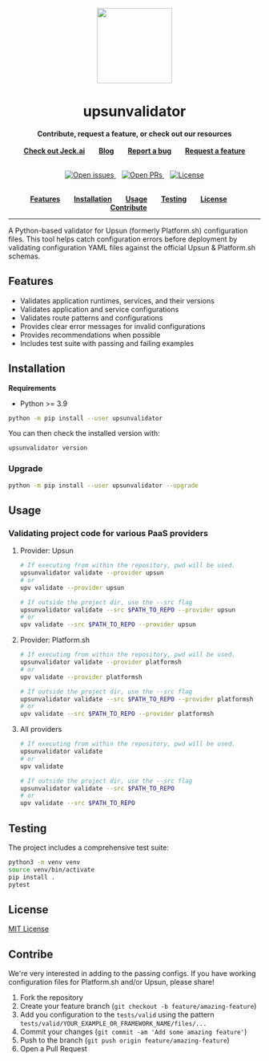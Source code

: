 
<p align="center">
<a href="https://jeck.ai">
<img src="https://avatars.githubusercontent.com/u/198296402?s=200&v=4" width="150px">
</a>
</p>

<!-- <p align="center">
<a href="https://www.drupal.org/">
<img src="header.svg">
</a>
</p> -->

<h1 align="center">upsunvalidator</h1>

<p align="center">
<strong>Contribute, request a feature, or check out our resources</strong>
<br />
<br />
<a href="https://jeck.ai"><strong>Check out Jeck.ai</strong></a>&nbsp&nbsp&nbsp&nbsp&nbsp&nbsp
<a href="https://jeck.ai/blog"><strong>Blog</strong></a>&nbsp&nbsp&nbsp&nbsp&nbsp&nbsp
<a href="https://github.com/Jeck-ai/upsun_config_validator/issues/new?assignees=&labels=bug&template=bug-report.yml"><strong>Report a bug</strong></a>&nbsp&nbsp&nbsp&nbsp&nbsp&nbsp
<a href="https://github.com/Jeck-ai/upsun_config_validator/issues/new?assignees=&labels=feature+request&template=improvements.yml"><strong>Request a feature</strong></a>
<br /><br />
</p>

<p align="center">
<a href="https://github.com/Jeck-ai/upsun_config_validator/issues">
<img src="https://img.shields.io/github/issues/Jeck-ai/upsun_config_validator.svg?style=for-the-badge&labelColor=f4f2f3&color=3c724e&label=Issues" alt="Open issues" />
</a>&nbsp&nbsp
<a href="https://github.com/Jeck-ai/upsun_config_validator/pulls">
<img src="https://img.shields.io/github/issues-pr/Jeck-ai/upsun_config_validator.svg?style=for-the-badge&labelColor=f4f2f3&color=3c724e&label=Pull%20requests" alt="Open PRs" />
</a>&nbsp&nbsp
<a href="https://github.com/Jeck-ai/upsun_config_validator/blob/master/LICENSE">
<img src="https://img.shields.io/static/v1?label=License&message=MIT&style=for-the-badge&labelColor=f4f2f3&color=3c724e" alt="License" />
</a>
</p>

<p align="center">
<br />
<a href="#features"><strong>Features</strong></a>&nbsp&nbsp&nbsp&nbsp&nbsp&nbsp
<a href="#installation"><strong>Installation</strong></a>&nbsp&nbsp&nbsp&nbsp&nbsp&nbsp
<a href="#usage"><strong>Usage</strong></a>&nbsp&nbsp&nbsp&nbsp&nbsp&nbsp
<a href="#testing"><strong>Testing</strong></a>&nbsp&nbsp&nbsp&nbsp&nbsp&nbsp
<a href="#license"><strong>License</strong></a>&nbsp&nbsp&nbsp&nbsp&nbsp&nbsp
<a href="#contribute"><strong>Contribute</strong></a>&nbsp&nbsp&nbsp&nbsp&nbsp&nbsp
<br />
</p>
<hr>

A Python-based validator for Upsun (formerly Platform.sh) configuration files. 
This tool helps catch configuration errors before deployment by validating configuration YAML files against the official Upsun & Platform.sh schemas.

## Features

- Validates application runtimes, services, and their versions
- Validates application and service configurations
- Validates route patterns and configurations
- Provides clear error messages for invalid configurations
- Provides recommendations when possible
- Includes test suite with passing and failing examples

## Installation

**Requirements**

- Python >= 3.9

```bash
python -m pip install --user upsunvalidator
```

You can then check the installed version with:

```bash
upsunvalidator version
```

### Upgrade

```bash
python -m pip install --user upsunvalidator --upgrade
```

<!-- ```bash
# Clone the repository
git clone git@github.com:Jeck-ai/upsun_config_validator.git

# Install the validator
cd upsun_config_validator
python3 -m venv venv
source venv/bin/activate
pip install .
``` -->

## Usage

### Validating project code for various PaaS providers

1. Provider: Upsun

    ```bash
    # If executing from within the repository, pwd will be used.
    upsunvalidator validate --provider upsun
    # or
    upv validate --provider upsun

    # If outside the project dir, use the --src flag
    upsunvalidator validate --src $PATH_TO_REPO --provider upsun
    # or
    upv validate --src $PATH_TO_REPO --provider upsun
    ```

2. Provider: Platform.sh

    ```bash
    # If executing from within the repository, pwd will be used.
    upsunvalidator validate --provider platformsh
    # or
    upv validate --provider platformsh

    # If outside the project dir, use the --src flag
    upsunvalidator validate --src $PATH_TO_REPO --provider platformsh
    # or
    upv validate --src $PATH_TO_REPO --provider platformsh
    ```

3. All providers

    ```bash
    # If executing from within the repository, pwd will be used.
    upsunvalidator validate
    # or
    upv validate

    # If outside the project dir, use the --src flag
    upsunvalidator validate --src $PATH_TO_REPO
    # or
    upv validate --src $PATH_TO_REPO
    ```

## Testing

The project includes a comprehensive test suite:

```bash
python3 -m venv venv
source venv/bin/activate
pip install .
pytest
```

## License

[MIT License](./LICENSE)

## Contribe

We're very interested in adding to the passing configs. If you have working configuration files for Platform.sh and/or Upsun, please share!

1. Fork the repository
2. Create your feature branch (`git checkout -b feature/amazing-feature`)
3. Add you configuration to the `tests/valid` using the pattern `tests/valid/YOUR_EXAMPLE_OR_FRAMEWORK_NAME/files/...`
4. Commit your changes (`git commit -am 'Add some amazing feature'`)
5. Push to the branch (`git push origin feature/amazing-feature`)
6. Open a Pull Request
